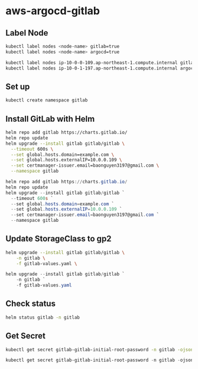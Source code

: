 # aws-argocd-gitlab
## Label Node
```bash
kubectl label nodes <node-name> gitlab=true
kubectl label nodes <node-name> argocd=true

kubectl label nodes ip-10-0-0-109.ap-northeast-1.compute.internal gitlab-node=true
kubectl label nodes ip-10-0-1-197.ap-northeast-1.compute.internal argocd-node=true
```
## Set up
```bash
kubectl create namespace gitlab
```

## Install GitLab with Helm
```bash
helm repo add gitlab https://charts.gitlab.io/
helm repo update
helm upgrade --install gitlab gitlab/gitlab \
  --timeout 600s \
  --set global.hosts.domain=example.com \
  --set global.hosts.externalIP=10.0.0.109 \
  --set certmanager-issuer.email=baonguyen3197@gmail.com \
  --namespace gitlab
```
```powershell
helm repo add gitlab https://charts.gitlab.io/
helm repo update
helm upgrade --install gitlab gitlab/gitlab `
  --timeout 600s `
  --set global.hosts.domain=example.com `
  --set global.hosts.externalIP=10.0.0.109 `
  --set certmanager-issuer.email=baonguyen3197@gmail.com `
  --namespace gitlab
```

## Update StorageClass to gp2
```bash
helm upgrade --install gitlab gitlab/gitlab \
    -n gitlab \
    -f gitlab-values.yaml \
```

```powershell
helm upgrade --install gitlab gitlab/gitlab `
    -n gitlab `
    -f gitlab-values.yaml
```

## Check status
```bash
helm status gitlab -n gitlab
```

## Get Secret
```bash
kubectl get secret gitlab-gitlab-initial-root-password -n gitlab -ojsonpath='{.data.password}' | base64 --decode ; echo
```

```powershell
kubectl get secret gitlab-gitlab-initial-root-password -n gitlab -ojsonpath='{.data.password}' | ForEach-Object { [System.Text.Encoding]::UTF8.GetString([Convert]::FromBase64String($_)) }
``` 
